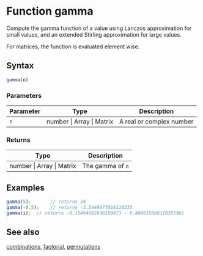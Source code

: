 <!-- Note: This file is automatically generated from source code comments. Changes made in this file will be overridden. -->

# Function gamma

Compute the gamma function of a value using Lanczos approximation for
small values, and an extended Stirling approximation for large values.

For matrices, the function is evaluated element wise.


## Syntax

```js
gamma(n)
```

### Parameters

Parameter | Type | Description
--------- | ---- | -----------
`n` | number &#124; Array &#124; Matrix | A real or complex number

### Returns

Type | Description
---- | -----------
number &#124; Array &#124; Matrix | The gamma of `n`


## Examples

```js
gamma(5);       // returns 24
gamma(-0.5);    // returns -3.5449077018110335
gamma(i);  // returns -0.15494982830180973 - 0.49801566811835596i
```


## See also

[combinations](combinations.md),
[factorial](factorial.md),
[permutations](permutations.md)
